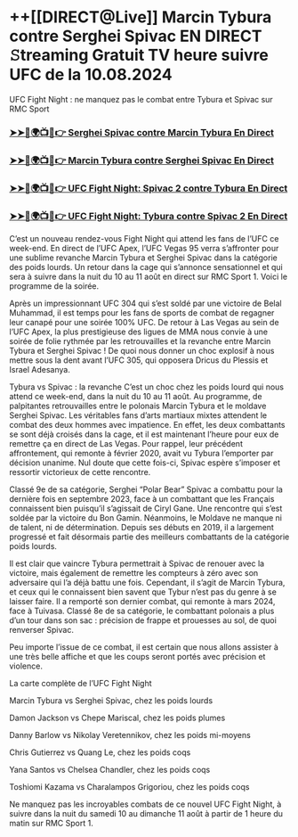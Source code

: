 #  ++[[DIRECT@Live]] Marcin Tybura contre Serghei Spivac EN DIRECT 𝚂treaming Gratuit TV heure suivre UFC de la 10.08.2024

UFC Fight Night : ne manquez pas le combat entre Tybura et Spivac sur RMC Sport

<h3><a href="https://cutt.ly/MecUE7J2">➤➤🔴🌍📺📱👉 Serghei Spivac contre Marcin Tybura En Direct</a></h3>

<h3><a href="https://cutt.ly/MecUE7J2">➤➤🔴🌍📺📱👉 Marcin Tybura contre Serghei Spivac En Direct</a></h3>

<h3><a href="https://cutt.ly/MecUE7J2">➤➤🔴🌍📺📱👉 UFC Fight Night: Spivac 2 contre Tybura En Direct</a></h3>

<h3><a href="https://cutt.ly/MecUE7J2">➤➤🔴🌍📺📱👉 UFC Fight Night: Tybura contre Spivac 2 En Direct</a></h3>

C’est un nouveau rendez-vous Fight Night qui attend les fans de l’UFC ce week-end. En direct de l’UFC Apex, l’UFC Vegas 95 verra s’affronter pour une sublime revanche Marcin Tybura et Serghei Spivac dans la catégorie des poids lourds. Un retour dans la cage qui s’annonce sensationnel et qui sera à suivre dans la nuit du 10 au 11 août en direct sur RMC Sport 1. Voici le programme de la soirée.

Après un impressionnant UFC 304 qui s’est soldé par une victoire de Belal Muhammad, il est temps pour les fans de sports de combat de regagner leur canapé pour une soirée 100% UFC. De retour à Las Vegas au sein de l’UFC Apex, la plus prestigieuse des ligues de MMA nous convie à une soirée de folie rythmée par les retrouvailles et la revanche entre Marcin Tybura et Serghei Spivac ! De quoi nous donner un choc explosif à nous mettre sous la dent avant l’UFC 305, qui opposera Dricus du Plessis et Israel Adesanya.

Tybura vs Spivac : la revanche
C’est un choc chez les poids lourd qui nous attend ce week-end, dans la nuit du 10 au 11 août. Au programme, de palpitantes retrouvailles entre le polonais Marcin Tybura et le moldave Serghei Spivac. Les véritables fans d’arts martiaux mixtes attendent le combat des deux hommes avec impatience. En effet, les deux combattants se sont déjà croisés dans la cage, et il est maintenant l’heure pour eux de remettre ça en direct de Las Vegas. Pour rappel, leur précédent affrontement, qui remonte à février 2020, avait vu Tybura l’emporter par décision unanime. Nul doute que cette fois-ci, Spivac espère s’imposer et ressortir victorieux de cette rencontre.

Classé 9e de sa catégorie, Serghei “Polar Bear” Spivac a combattu pour la dernière fois en septembre 2023, face à un combattant que les Français connaissent bien puisqu’il s’agissait de Ciryl Gane. Une rencontre qui s’est soldée par la victoire du Bon Gamin. Néanmoins, le Moldave ne manque ni de talent, ni de détermination. Depuis ses débuts en 2019, il a largement progressé et fait désormais partie des meilleurs combattants de la catégorie poids lourds.

Il est clair que vaincre Tybura permettrait à Spivac de renouer avec la victoire, mais également de remettre les compteurs à zéro avec son adversaire qui l’a déjà battu une fois. Cependant, il s’agit de Marcin Tybura, et ceux qui le connaissent bien savent que Tybur n’est pas du genre à se laisser faire. Il a remporté son dernier combat, qui remonte à mars 2024, face à Tuivasa. Classé 8e de sa catégorie, le combattant polonais a plus d’un tour dans son sac : précision de frappe et prouesses au sol, de quoi renverser Spivac.

Peu importe l’issue de ce combat, il est certain que nous allons assister à une très belle affiche et que les coups seront portés avec précision et violence.

La carte complète de l’UFC Fight Night

Marcin Tybura vs Serghei Spivac, chez les poids lourds

Damon Jackson vs Chepe Mariscal, chez les poids plumes

Danny Barlow vs Nikolay Veretennikov, chez les poids mi-moyens

Chris Gutierrez vs Quang Le, chez les poids coqs

Yana Santos vs Chelsea Chandler, chez les poids coqs

Toshiomi Kazama vs Charalampos Grigoriou, chez les poids coqs

Ne manquez pas les incroyables combats de ce nouvel UFC Fight Night, à suivre dans la nuit du samedi 10 au dimanche 11 août à partir de 1 heure du matin sur RMC Sport 1.
